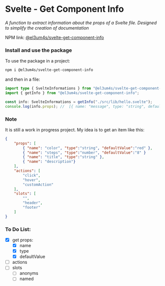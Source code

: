 # Svelte - Get Component Info

_A function to extract information about the props of a Svelte file. Designed to simplify the creation of documentation_

NPM link: [@el3um4s/svelte-get-component-info](https://www.npmjs.com/package/@el3um4s/svelte-get-component-info)

### Install and use the package

To use the package in a project:

```bash
npm i @el3um4s/svelte-get-component-info
```

and then in a file:

```ts
import type { SvelteInformations } from "@el3um4s/svelte-get-component-info";
import { getInfo } from "@el3um4s/svelte-get-component-info";

const info: SvelteInformations = getInfo("./src/lib/hello.svelte");
console.log(info.props); //  [{ name: "message", type: "string", defaultValue: "Hello World" }]
```

### Note

It is still a work in progress project. My idea is to get an item like this:

```json
{
    "props": [
        { "name": "color", "type":"string", "defaultValue":"red" },
        { "name": "steps", "type":"number", "defaultValue":"8" }
        { "name": "title", "type":"string" },
        { "name": "description"}
    ],
    "actions": [
        "click",
        "hover",
        "customAction"
    ],
    "slots": [
        "",
        "header",
        "footer"
    ]
}
```

### To Do List:

- [x] get props:
  - [x] name
  - [x] type
  - [x] defaultValue
- [ ] actions
- [ ] slots
  - [ ] anonyms
  - [ ] named
